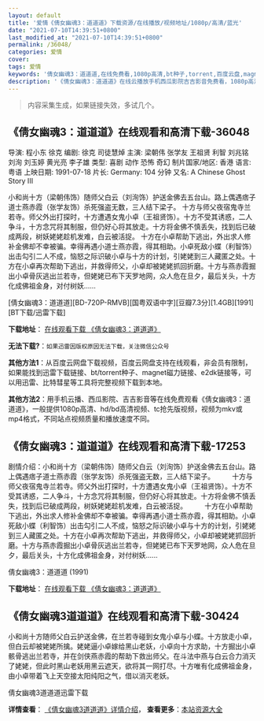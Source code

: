 ```yaml
---
layout: default
title: '爱情《倩女幽魂3：道道道》下载资源/在线播放/视频地址/1080p/高清/蓝光'
date: "2021-07-10T14:39:51+0800"
last_modified_at: "2021-07-10T14:39:51+0800"
permalink: /36048/
categories: 爱情
cover:
tags: 爱情
keywords: '倩女幽魂3：道道道,在线免费看,1080p高清,bt种子,torrent,百度云盘,magnet,磁力链,迅雷下载资源'
description: '《倩女幽魂3：道道道》在线云播放手机西瓜影院吉吉影音免费看，1080p高清bd/hd未删减完整版和tc抢先枪版，mkv/mp4格式，附带bt/torrent种子、magnet/磁力链、百度云盘、网盘资源迅雷下载链接'
---
```


>内容采集生成，如果链接失效，多试几个。


## 《倩女幽魂3：道道道》在线观看和高清下载-36048

导演: 程小东 徐克 编剧: 徐克 司徒慧焯 主演: 梁朝伟 张学友 王祖贤 利智 刘兆铭 刘洵 刘玉婷 黄光亮 李子雄 类型: 喜剧 动作 恐怖 奇幻 制片国家/地区: 香港 语言: 粤语 上映日期: 1991-07-18 片长: Germany: 104 分钟 又名: A Chinese Ghost Story III

小和尚十方（梁朝伟饰）随师父白云（刘洵饰）护送金佛去五台山。路上偶遇痞子道士燕赤霞（张学友饰）杀死强盗无数，三人结下梁子。 十方与师父夜宿鬼寺兰若寺。师父外出打探时，十方遭遇女鬼小卓（王祖贤饰）。十方不受其诱惑，二人争斗，十方念咒将其制服，但仍好心将其放走。十方将金佛不慎丢失，找到后已破成两段，树妖姥姥趁机发难，白云被活捉。 十方在小卓帮助下逃出，外出求人修补金佛却不幸被骗。幸得再遇小道士燕亦霞，得其相助。小卓死敌小蝶（利智饰）出击勾引二人不成，恼怒之际识破小卓与十方的计划，引姥姥到三人藏匿之处。十方在小卓再次帮助下逃出，并救得师父，小卓却被姥姥抓回折磨。十方与燕赤霞掘出小卓骨灰逃出兰若寺，但姥姥已布下天罗地网，众人危在旦夕，最后关头，十方化成佛祖金身，对付树妖……


[倩女幽魂3：道道道][BD-720P-RMVB][国粤双语中字][豆瓣7.3分][1.4GB][1991][BT下载/迅雷下载]

**下载地址**： [在线观看下载 《倩女幽魂3：道道道》](https://www.btdx8.com/torrent/a_chinese_ghost_story_iii_1991.html) 


**无法下载?**：`如果迅雷因版权原因无法下载，关注微信公众号 `

**其他方法1**：从百度云网盘下载视频，百度云网盘支持在线观看，非会员有限制，如果能找到迅雷下载链接、bt/torrent种子、magnet磁力链接、e2dk链接等，可以用迅雷、比特彗星等工具将完整视频下载到本地。

**其他方法2**：用手机云播、西瓜影院、吉吉影音等在线免费观看《倩女幽魂3：道道道》，一般提供1080p高清、hd/bd高清视频、tc抢先版视频，视频为mkv或mp4格式，不同站点视频质量和播放速度不同。


## 《倩女幽魂3：道道道》在线观看和高清下载-17253

剧情介绍：小和尚十方（梁朝伟饰）随师父白云（刘洵饰）护送金佛去五台山。路上偶遇痞子道士燕赤霞（张学友饰）杀死强盗无数，三人结下梁子。  　　十方与师父夜宿鬼寺兰若寺。师父外出打探时，十方遭遇女鬼小卓（王祖贤饰）。十方不受其诱惑，二人争斗，十方念咒将其制服，但仍好心将其放走。十方将金佛不慎丢失，找到后已破成两段，树妖姥姥趁机发难，白云被活捉。  　　十方在小卓帮助下逃出，外出求人修补金佛却不幸被骗。幸得再遇小道士燕亦霞，得其相助。小卓死敌小蝶（利智饰）出击勾引二人不成，恼怒之际识破小卓与十方的计划，引姥姥到三人藏匿之处。十方在小卓再次帮助下逃出，并救得师父，小卓却被姥姥抓回折磨。十方与燕赤霞掘出小卓骨灰逃出兰若寺，但姥姥已布下天罗地网，众人危在旦夕，最后关头，十方化成佛祖金身，对付树妖......


倩女幽魂3：道道道 (1991)

**下载地址**： [在线观看下载 《倩女幽魂3：道道道》](https://www.btbtdy.me/btdy/dy3669.html) 


## 《倩女幽魂3道道道》在线观看和高清下载-30424

小和尚十方随师父白云护送金佛，在兰若寺碰到女鬼小卓与小蝶。十方放走小卓，但白云却被姥姥所擒。姥姥逼小卓嫁给黑山老妖，小卓向十方求助，十方掘出小卓骸骨逃出兰若寺，并在剑侠燕赤霞的帮助下救出师父。在斗法中燕与白云合力消灭了姥姥，但此时黑山老妖用黑云遮天，欲将其一网打尽。十方唯有化成佛祖金身，由小卓带着飞上天空接太阳纯阳之气，借以消灭老妖。


倩女幽魂3道道道迅雷下载

**详情查看**： [《倩女幽魂3道道道》详情介绍](/movie/30424/)， **查看更多**：[本站资源大全](/movie/t/all/)

